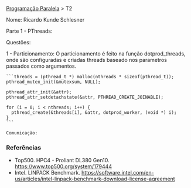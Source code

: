 [Programação Paralela](https://github.com/AndreaInfUFSM/elc139-2018a) > T2

Nome: Ricardo Kunde Schlesner

Parte 1 - PThreads:

Questões:

1 - 
	Particionamento:
	O particionamento é feito na função dotprod_threads, onde são configuradas e criadas threads baseado nos parametros passados como argumentos.
	
	```threads = (pthread_t *) malloc(nthreads * sizeof(pthread_t));
	pthread_mutex_init(&mutexsum, NULL);

	pthread_attr_init(&attr);
	pthread_attr_setdetachstate(&attr, PTHREAD_CREATE_JOINABLE);

	for (i = 0; i < nthreads; i++) {
	  pthread_create(&threads[i], &attr, dotprod_worker, (void *) i);
	}
	```
	
	Comunicação:
	

### Referências
- Top500. HPC4 - Proliant DL380 Gen10. https://www.top500.org/system/179444
- Intel. LINPACK Benchmark. https://software.intel.com/en-us/articles/intel-linpack-benchmark-download-license-agreement

